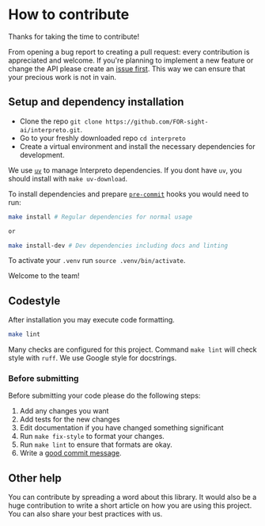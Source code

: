 # How to contribute

Thanks for taking the time to contribute!

From opening a bug report to creating a pull request: every contribution is
appreciated and welcome. If you're planning to implement a new feature or change
the API please create an [issue first](https://github.com/FOR-sight-ai/interpreto/issues/new). This way we can ensure that your precious
work is not in vain.

## Setup and dependency installation

- Clone the repo `git clone https://github.com/FOR-sight-ai/interpreto.git`.
- Go to your freshly downloaded repo `cd interpreto`
- Create a virtual environment and install the necessary dependencies for development.

We use [`uv`](https://github.com/astral-sh/uv) to manage Interpreto dependencies.
If you dont have `uv`, you should install with `make uv-download`.

To install dependencies and prepare [`pre-commit`](https://pre-commit.com/) hooks you would need to run:

```bash
make install # Regular dependencies for normal usage

or

make install-dev # Dev dependencies including docs and linting
```

To activate your `.venv` run `source .venv/bin/activate`.

Welcome to the team!

## Codestyle

After installation you may execute code formatting.

```bash
make lint
```

Many checks are configured for this project. Command `make lint` will check style with `ruff`.
We use Google style for docstrings.

### Before submitting

Before submitting your code please do the following steps:

1. Add any changes you want
2. Add tests for the new changes
3. Edit documentation if you have changed something significant
4. Run `make fix-style` to format your changes.
5. Run `make lint` to ensure that formats are okay.
6. Write a [good commit message](https://tbaggery.com/2008/04/19/a-note-about-git-commit-messages.html).

## Other help

You can contribute by spreading a word about this library. It would also be a huge contribution to write a
short article on how you are using this project. You can also share your best practices with us.
